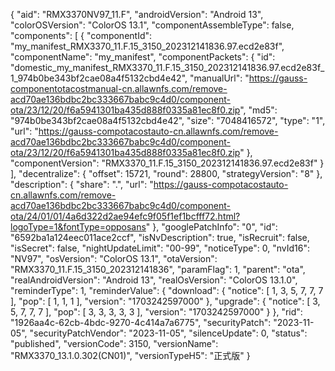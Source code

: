 {
    "aid": "RMX3370NV97_11.F",
    "androidVersion": "Android 13",
    "colorOSVersion": "ColorOS 13.1",
    "componentAssembleType": false,
    "components": [
        {
            "componentId": "my_manifest_RMX3370_11.F.15_3150_202312141836.97.ecd2e83f",
            "componentName": "my_manifest",
            "componentPackets": {
                "id": "domestic_my_manifest_RMX3370_11.F.15_3150_202312141836.97.ecd2e83f_1_974b0be343bf2cae08a4f5132cbd4e42",
                "manualUrl": "https://gauss-componentotacostmanual-cn.allawnfs.com/remove-acd70ae136bdbc2bc333667babc9c4d0/component-ota/23/12/20/f6a5941301ba435d888f0335a81ec8f0.zip",
                "md5": "974b0be343bf2cae08a4f5132cbd4e42",
                "size": "7048416572",
                "type": "1",
                "url": "https://gauss-compotacostauto-cn.allawnfs.com/remove-acd70ae136bdbc2bc333667babc9c4d0/component-ota/23/12/20/f6a5941301ba435d888f0335a81ec8f0.zip"
            },
            "componentVersion": "RMX3370_11.F.15_3150_202312141836.97.ecd2e83f"
        }
    ],
    "decentralize": {
        "offset": 15721,
        "round": 28800,
        "strategyVersion": "8"
    },
    "description": {
        "share": ".",
        "url": "https://gauss-compotacostauto-cn.allawnfs.com/remove-acd70ae136bdbc2bc333667babc9c4d0/component-ota/24/01/01/4a6d322d2ae94efc9f05f1ef1bcfff72.html?logoType=1&fontType=opposans"
    },
    "googlePatchInfo": "0",
    "id": "6592ba1a124eec011ace2ccf",
    "isNvDescription": true,
    "isRecruit": false,
    "isSecret": false,
    "nightUpdateLimit": "00-99",
    "noticeType": 0,
    "nvId16": "NV97",
    "osVersion": "ColorOS 13.1",
    "otaVersion": "RMX3370_11.F.15_3150_202312141836",
    "paramFlag": 1,
    "parent": "ota",
    "realAndroidVersion": "Android 13",
    "realOsVersion": "ColorOS 13.1.0",
    "reminderType": 1,
    "reminderValue": {
        "download": {
            "notice": [
                1,
                3,
                5,
                7,
                7,
                7
            ],
            "pop": [
                1,
                1,
                1
            ],
            "version": "1703242597000"
        },
        "upgrade": {
            "notice": [
                3,
                5,
                7,
                7,
                7
            ],
            "pop": [
                3,
                3,
                3,
                3,
                3
            ],
            "version": "1703242597000"
        }
    },
    "rid": "1926aa4c-62cb-4bdc-9270-4c414a7a6775",
    "securityPatch": "2023-11-05",
    "securityPatchVendor": "2023-11-05",
    "silenceUpdate": 0,
    "status": "published",
    "versionCode": 3150,
    "versionName": "RMX3370_13.1.0.302(CN01)",
    "versionTypeH5": "正式版"
}